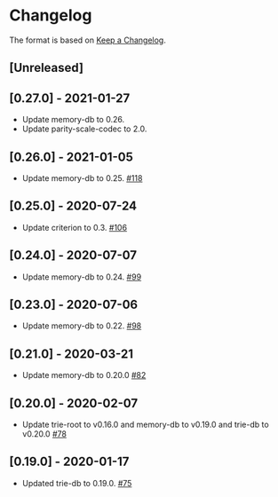 # Changelog

The format is based on [Keep a Changelog].

[Keep a Changelog]: http://keepachangelog.com/en/1.0.0/

## [Unreleased]

## [0.27.0] - 2021-01-27
- Update memory-db to 0.26.
- Update parity-scale-codec to 2.0.

## [0.26.0] - 2021-01-05
- Update memory-db to 0.25. [#118](https://github.com/paritytech/trie/pull/118)

## [0.25.0] - 2020-07-24
- Update criterion to 0.3. [#106](https://github.com/paritytech/trie/pull/106)

## [0.24.0] - 2020-07-07
- Update memory-db to 0.24. [#99](https://github.com/paritytech/trie/pull/99)

## [0.23.0] - 2020-07-06
- Update memory-db to 0.22. [#98](https://github.com/paritytech/trie/pull/98)

## [0.21.0] - 2020-03-21
- Update memory-db to 0.20.0 [#82](https://github.com/paritytech/trie/pull/82)

## [0.20.0] - 2020-02-07
- Update trie-root to v0.16.0 and memory-db to v0.19.0 and trie-db to v0.20.0 [#78](https://github.com/paritytech/trie/pull/78)

## [0.19.0] - 2020-01-17
- Updated trie-db to 0.19.0. [#75](https://github.com/paritytech/trie/pull/75)
